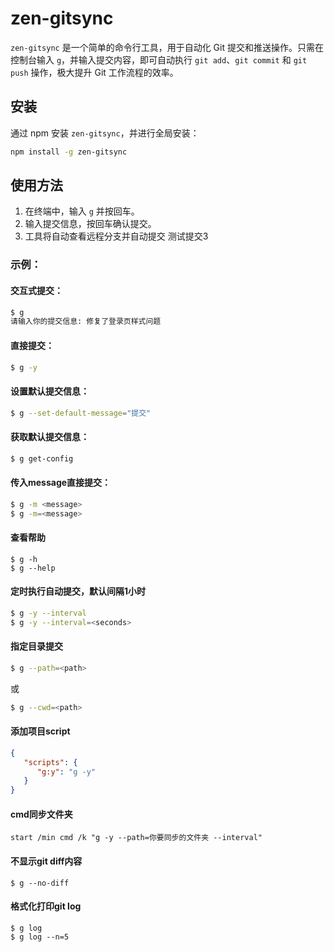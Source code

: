 
# zen-gitsync

`zen-gitsync` 是一个简单的命令行工具，用于自动化 Git 提交和推送操作。只需在控制台输入 `g`，并输入提交内容，即可自动执行 `git add`、`git commit` 和 `git push` 操作，极大提升 Git 工作流程的效率。

## 安装

通过 npm 安装 `zen-gitsync`，并进行全局安装：

```bash
npm install -g zen-gitsync
```

## 使用方法

1. 在终端中，输入 `g` 并按回车。
2. 输入提交信息，按回车确认提交。
3. 工具将自动查看远程分支并自动提交
测试提交3

### 示例：
#### 交互式提交：
```bash
$ g
请输入你的提交信息: 修复了登录页样式问题
```
#### 直接提交：
```bash
$ g -y
```
#### 设置默认提交信息：
```bash
$ g --set-default-message="提交"
```
#### 获取默认提交信息：
```bash
$ g get-config
```
#### 传入message直接提交：
```bash
$ g -m <message>
$ g -m=<message>
```

#### 查看帮助
```shell
$ g -h
$ g --help
```

#### 定时执行自动提交，默认间隔1小时
```bash
$ g -y --interval
$ g -y --interval=<seconds> 
```
#### 指定目录提交
```bash
$ g --path=<path> 
```
或
```bash
$ g --cwd=<path> 
```

#### 添加项目script
```json
{
   "scripts": {
      "g:y": "g -y"
   }
}
```

#### cmd同步文件夹
```shell
start /min cmd /k "g -y --path=你要同步的文件夹 --interval"
```

#### 不显示git diff内容
```shell
$ g --no-diff
```

#### 格式化打印git log
```shell
$ g log
$ g log --n=5
```
